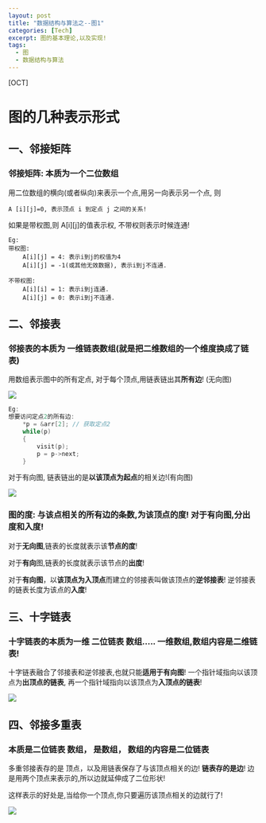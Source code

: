 ```yaml
---
layout: post
title: "数据结构与算法之--图1"
categories: [Tech]
excerpt: 图的基本理论,以及实现!
tags:
  - 图
  - 数据结构与算法
---
```


[OCT]

# 图的几种表示形式

## 一、邻接矩阵

### 邻接矩阵: 本质为一个二位数组

用二位数组的横向(或者纵向)来表示一个点,用另一向表示另一个点, 则
```
A [i][j]=0, 表示顶点 i 到定点 j 之间的关系! 
```
如果是带权图,则 A[i][j]的值表示权, 不带权则表示时候连通!


```
Eg:
带权图:
	A[i][j] = 4: 表示i到j的权值为4
	A[i][j] = -1(或其他无效数据), 表示i到j不连通.
	
不带权图:
	A[i][i] = 1: 表示i到j连通.
	A[i][j] = 0: 表示i到j不连通. 
```


## 二、邻接表

### 邻接表的本质为 一维链表数组(就是把二维数组的一个维度换成了链表)

用数组表示图中的所有定点, 对于每个顶点,用链表链出其**所有边**! (无向图)

<img src="http://www.programering.com/images/remote/ZnJvbT1jbmJsb2dzJnVybD1jR2NxNUNPMEl6TjVNVE81QURNMFFUTXdNekwwQUROeEFqTXZnVE8zSVROMThTYXYwMmJqNXladnhtWTBsbWJqNXljbGRXWXRsMkx2b0RjMFJIYQ.jpg" />

```c
Eg:
想要访问定点2的所有边:
	*p = &arr[2]; // 获取定点2
	while(p)
	{
		visit(p);
		p = p->next;
	}
```

对于有向图, 链表链出的是**以该顶点为起点**的相关边!(有向图)

<img src="http://7xt25g.com1.z0.glb.clouddn.com/%E6%95%B0%E6%8D%AE%E7%BB%93%E6%9E%84_%E5%9B%BE_%E9%82%BB%E6%8E%A5%E8%A1%A8_%E6%9C%89%E5%90%91%E5%9B%BE%E7%9A%84%E9%82%BB%E6%8E%A5%E8%A1%A8%E7%BB%93%E6%9E%84_2.png" />

###  图的度: 与该点相关的所有边的条数,为该顶点的度!  对于有向图,分出度和入度!

对于**无向图**,链表的长度就表示该**节点的度**!

对于**有向**图,链表的长度就表示该节点的**出度**!

对于**有向图**，以**该顶点为入顶点**而建立的邻接表叫做该顶点的**逆邻接表**! 逆邻接表的链表长度为该点的**入度**!



## 三、十字链表

### 十字链表的本质为一维   二位链表   数组.....  一维数组,数组内容是二维链表!

十字链表融合了邻接表和逆邻接表,也就只能**适用于有向图**! 一个指针域指向以该顶点为**出顶点的链表**, 再一个指针域指向以该顶点为**入顶点的链表**!

<img src="http://img.blog.csdn.net/20131129065838781?watermark/2/text/aHR0cDovL2Jsb2cuY3Nkbi5uZXQvUEtHMTU0ODY2OTQ5MQ==/font/5a6L5L2T/fontsize/400/fill/I0JBQkFCMA==/dissolve/70/gravity/Center" />


## 四、邻接多重表

### 本质是二位链表 数组， 是数组， 数组的内容是二位链表

多重邻接表存的是 顶点，以及用链表保存了与该顶点相关的边! **链表存的是边**! 边是用两个顶点来表示的,所以边就延伸成了二位形状!

这样表示的好处是,当给你一个顶点,你只要遍历该顶点相关的边就行了!

<img src="http://upload-images.jianshu.io/upload_images/2015908-15006c4ab4d17eea.png?imageMogr2/auto-orient/strip%7CimageView2/2/w/1240" />



